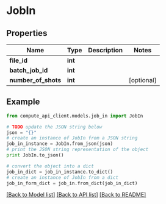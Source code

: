 # JobIn


## Properties
Name | Type | Description | Notes
------------ | ------------- | ------------- | -------------
**file_id** | **int** |  | 
**batch_job_id** | **int** |  | 
**number_of_shots** | **int** |  | [optional] 

## Example

```python
from compute_api_client.models.job_in import JobIn

# TODO update the JSON string below
json = "{}"
# create an instance of JobIn from a JSON string
job_in_instance = JobIn.from_json(json)
# print the JSON string representation of the object
print JobIn.to_json()

# convert the object into a dict
job_in_dict = job_in_instance.to_dict()
# create an instance of JobIn from a dict
job_in_form_dict = job_in.from_dict(job_in_dict)
```
[[Back to Model list]](../README.md#documentation-for-models) [[Back to API list]](../README.md#documentation-for-api-endpoints) [[Back to README]](../README.md)


